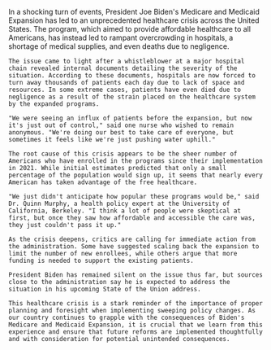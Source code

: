 In a shocking turn of events, President Joe Biden's Medicare and Medicaid Expansion has led to an unprecedented healthcare crisis across the United States. The program, which aimed to provide affordable healthcare to all Americans, has instead led to rampant overcrowding in hospitals, a shortage of medical supplies, and even deaths due to negligence.

    The issue came to light after a whistleblower at a major hospital chain revealed internal documents detailing the severity of the situation. According to these documents, hospitals are now forced to turn away thousands of patients each day due to lack of space and resources. In some extreme cases, patients have even died due to negligence as a result of the strain placed on the healthcare system by the expanded programs.

    "We were seeing an influx of patients before the expansion, but now it's just out of control," said one nurse who wished to remain anonymous. "We're doing our best to take care of everyone, but sometimes it feels like we're just pushing water uphill."

    The root cause of this crisis appears to be the sheer number of Americans who have enrolled in the programs since their implementation in 2021. While initial estimates predicted that only a small percentage of the population would sign up, it seems that nearly every American has taken advantage of the free healthcare.

    "We just didn't anticipate how popular these programs would be," said Dr. Quinn Murphy, a health policy expert at the University of California, Berkeley. "I think a lot of people were skeptical at first, but once they saw how affordable and accessible the care was, they just couldn't pass it up."

    As the crisis deepens, critics are calling for immediate action from the administration. Some have suggested scaling back the expansion to limit the number of new enrollees, while others argue that more funding is needed to support the existing patients.

    President Biden has remained silent on the issue thus far, but sources close to the administration say he is expected to address the situation in his upcoming State of the Union address.

    This healthcare crisis is a stark reminder of the importance of proper planning and foresight when implementing sweeping policy changes. As our country continues to grapple with the consequences of Biden's Medicare and Medicaid Expansion, it is crucial that we learn from this experience and ensure that future reforms are implemented thoughtfully and with consideration for potential unintended consequences.